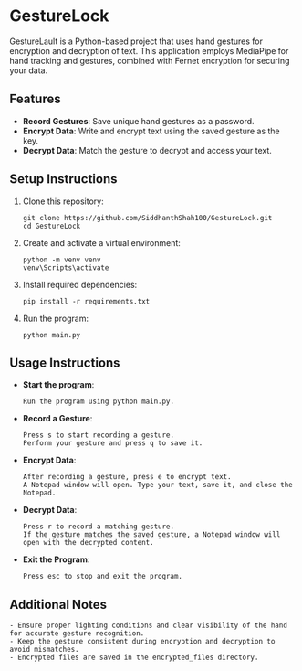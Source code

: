 # GestureLock

GestureLault is a Python-based project that uses hand gestures for encryption and decryption of text. This application employs MediaPipe for hand tracking and gestures, combined with Fernet encryption for securing your data.

## Features
- **Record Gestures**: Save unique hand gestures as a password.
- **Encrypt Data**: Write and encrypt text using the saved gesture as the key.
- **Decrypt Data**: Match the gesture to decrypt and access your text.

## Setup Instructions
1. Clone this repository:
   ```
   git clone https://github.com/SiddhanthShah100/GestureLock.git
   cd GestureLock
   ```

2. Create and activate a virtual environment:
     ```
     python -m venv venv
     venv\Scripts\activate
     ```

3. Install required dependencies:
   ```
   pip install -r requirements.txt
   ```

4. Run the program:
   ```
   python main.py
   ```

## Usage Instructions
- **Start the program**:
  ```
  Run the program using python main.py.
  ```

- **Record a Gesture**:
  ```
  Press s to start recording a gesture.
  Perform your gesture and press q to save it.
  ```

- **Encrypt Data**:
  ```
  After recording a gesture, press e to encrypt text.
  A Notepad window will open. Type your text, save it, and close the Notepad.
  ```

- **Decrypt Data**:
  ```
  Press r to record a matching gesture.
  If the gesture matches the saved gesture, a Notepad window will open with the decrypted content.
  ```

- **Exit the Program**:
  ```
  Press esc to stop and exit the program.
  ```

## Additional Notes
```
- Ensure proper lighting conditions and clear visibility of the hand for accurate gesture recognition.
- Keep the gesture consistent during encryption and decryption to avoid mismatches.
- Encrypted files are saved in the encrypted_files directory.
```
